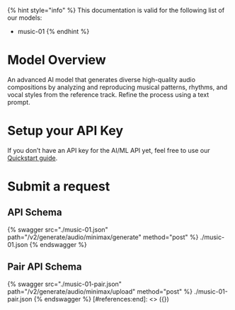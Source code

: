 [#references:start]: <> ({ "template": "openapi" })
{% hint style="info" %}
This documentation is valid for the following list of our models:
* music-01
{% endhint %}

# Model Overview
An advanced AI model that generates diverse high-quality audio compositions by analyzing and reproducing musical patterns, rhythms, and vocal styles from the reference track. Refine the process using a text prompt. 

# Setup your API Key
If you don’t have an API key for the AI/ML API yet, feel free to use our [Quickstart guide](https://docs.aimlapi.com/quickstart/setting-up).

# Submit a request
## API Schema
{% swagger src="./music-01.json" path="/v2/generate/audio/minimax/generate" method="post" %}
./music-01.json
{% endswagger %}

## Pair API Schema
{% swagger src="./music-01-pair.json" path="/v2/generate/audio/minimax/upload" method="post" %}
./music-01-pair.json
{% endswagger %}
[#references:end]: <> ({})